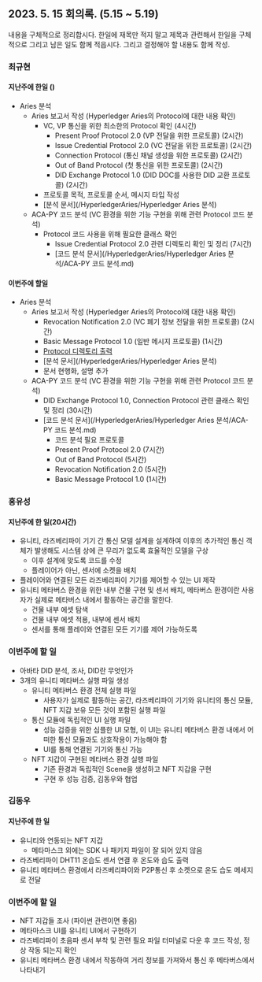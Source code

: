 
## 2023. 5. 15  회의록. (5.15 ~ 5.19)

내용을 구체적으로 정리합시다. 한일에 재목만 적지 말고 제목과 관련해서 한일을 구체적으로 그리고 남은 일도 함께 적읍시다. 그리고 결정해야 할 내용도 함께 작성.


### 최규현

#### 지난주에 한일 ()
  - Aries 분석
    - Aries 보고서 작성 (Hyperledger Aries의 Protocol에 대한 내용 확인)
      - VC, VP 통신을 위한 최소한의 Protocol 확인 (4시간)
        - Present Proof Protocol 2.0 (VP 전달을 위한 프로토콜) (2시간)
        - Issue Credential Protocol 2.0 (VC 전달을 위한 프로토콜) (2시간)
        - Connection Protocol (통신 채널 생성을 위한 프로토콜) (2시간)
        - Out of Band Protocol (첫 통신을 위한 프로토콜) (2시간)
        - DID Exchange Protocol 1.0 (DID DOC를 사용한 DID 교환 프로토콜) (2시간)
      - 프로토콜 목적, 프로토콜 순서, 메시지 타입 작성
      - [분석 문서](/HyperledgerAries/Hyperledger Aries 분석)
    - ACA-PY 코드 분석 (VC 환경을 위한 기능 구현을 위해 관련 Protocol 코드 분석)
      - Protocol 코드 사용을 위해 필요한 클래스 확인
        - Issue Credential Protocol 2.0 관련 디렉토리 확인 및 정리 (7시간)
        - [코드 분석 문서](/HyperledgerAries/Hyperledger Aries 분석/ACA-PY 코드 분석.md)

#### 이번주에 할일
  - Aries 분석
    - Aries 보고서 작성 (Hyperledger Aries의 Protocol에 대한 내용 확인)
      - Revocation Notification 2.0 (VC 폐기 정보 전달을 위한 프로토콜) (2시간)
      - Basic Message Protocol 1.0 (일반 메시지 프로토콜) (1시간)
      - [Protocol 디렉토리 출력](/HyperledgerAries/aries-python-test/README.md) 
      - [분석 문서](/HyperledgerAries/Hyperledger Aries 분석)
      - 문서 현행화, 설명 추가
    - ACA-PY 코드 분석 (VC 환경을 위한 기능 구현을 위해 관련 Protocol 코드 분석)
      - DID Exchange Protocol 1.0, Connection Protocol 관련 클래스 확인 및 정리 (30시간)
      - [코드 분석 문서](/HyperledgerAries/Hyperledger Aries 분석/ACA-PY 코드 분석.md)
        - 코드 분석 필요 프로토콜
        - Present Proof Protocol 2.0 (7시간)
        - Out of Band Protocol (5시간)
        - Revocation Notification 2.0 (5시간)
        - Basic Message Protocol 1.0 (1시간)

### 홍유성

#### 지난주에 한 일(20시간)
- 유니티, 라즈베리파이 기기 간 통신 모델 설계을 설계하여 이후의 추가적인 통신 객체가 발생해도 시스템 상에 큰 무리가 없도록 효율적인 모델을 구상
   - 이후 설계에 맞도록 코드를 수정
   - 플레이어가 아닌, 센서에 소켓을 배치
- 플레이어와 연결된 모든 라즈베리파이 기기를 제어할 수 있는 UI 제작
- 유니티 메타버스 환경을 위한 내부 건물 구현 및 센서 배치, 메타버스 환경이란 사용자가 실제로 메타버스 내에서 활동하는 공간을 말한다.
  - 건물 내부 에셋 탐색
  - 건물 내부 에셋 적용, 내부에 센서 배치
  - 센서를 통해 플레이와 연결된 모든 기기를 제어 가능하도록



### 이번주에 할 일
- 아바타 DID 분석, 조사, DID란 무엇인가
- 3개의 유니티 메타버스 실행 파일 생성
   - 유니티 메타버스 환경 전체 실행 파일
      - 사용자가 실제로 활동하는 공간, 라즈베리파이 기기와 유니티의 통신 모듈, NFT 지갑 보유 모든 것이 포함된 실행 파일
   - 통신 모듈에 독립적인 UI 실행 파일
      - 성능 검증을 위한 심플한 UI 모형, 이 UI는 유니티 메타버스 환경 내에서 어떠한 통신 모듈과도 상호작용이 가능해야 함
      - UI를 통해 연결된 기기와 통신 가능
   - NFT 지갑이 구현된 메타버스 환경 실행 파일
      - 기존 환경과 독립적인 Scene을 생성하고 NFT 지갑을 구현
      - 구현 후 성능 검증, 김동우와 협업

### 김동우

#### 지난주에 한 일
- 유니티와 연동되는 NFT 지갑  
  - 메타마스크 외에는 SDK 나 패키지 파일이 잘 되어 있지 않음  
- 라즈베리파이 DHT11 온습도 센서 연결 후 온도와 습도 출력  
- 유니티 메타버스 환경에서 라즈베리파이와 P2P통신 후 소켓으로 온도 습도 메세지로 전달  


### 이번주에 할 일  
- NFT 지갑들 조사 (파이썬 관련이면 좋음) 
- 메타마스크 UI를 유니티 UI에서 구현하기  
- 라즈베리파이 초음파 센서 부착 및 관련 필요 파일 터미널로 다운 후 코드 작성, 정상 작동 되는지 확인  
- 유니티 메타버스 환경 내에서 작동하여 거리 정보를 가져와서 통신 후 메타버스에서 나타내기



